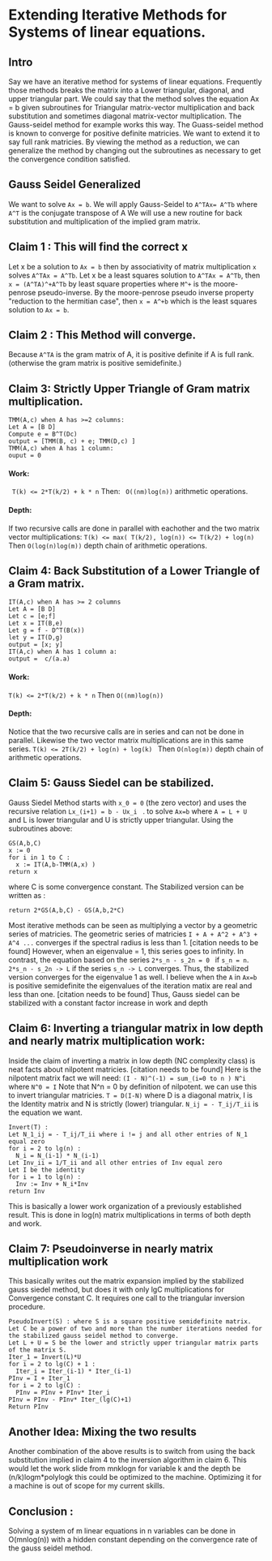 # Extending Iterative Methods for Systems of linear equations.
## Intro
Say we have an iterative method for systems of linear equations.
Frequently those methods breaks the matrix into a Lower triangular, diagonal, and upper triangular part.
We could say that the method solves the equation Ax = b given subroutines for Triangular matrix-vector multiplication and back substitution and sometimes diagonal matrix-vector multiplication. 
The Gauss-seidel method for example works this way.
The Guass-seidel method is known to converge for positive definite matricies.
We want to extend it to say full rank matricies.
By viewing the method as a reduction, we can generalize the method by changing out the subroutines as necessary to get the convergence condition satisfied.
## Gauss Seidel Generalized
We want to solve ```Ax = b```.
We will apply Gauss-Seidel to ```A^TAx= A^Tb``` where ```A^T``` is the conjugate transpose of A
We will use a new routine for back substitution and multiplication of the implied gram matrix.
## Claim 1 : This will find the correct x
Let x be a solution to ```Ax = b``` then by associativity of matrix multiplication ```x``` solves ```A^TAx = A^Tb```.
Let x be a least squares solution to ```A^TAx = A^Tb```, then ```x = (A^TA)^+A^Tb``` by least square properties where ```M^+``` is the moore-penrose pseudo-inverse.
By the moore-penrose pseudo inverse property "reduction to the hermitian case",
then ```x = A^+b``` which is the least squares solution to ```Ax = b```.
## Claim 2 : This Method will converge.
Because ```A^TA``` is the gram matrix of A, it is positive definite if A is full rank. (otherwise the gram matrix is positive semidefinite.)
## Claim 3: Strictly Upper Triangle of Gram matrix multiplication.
```
TMM(A,c) when A has >=2 columns:
Let A = [B D] 
Compute e = B^T(Dc)
output = [TMM(B, c) + e; TMM(D,c) ]
TMM(A,c) when A has 1 column:
ouput = 0
```
####  Work:  
``` T(k) <= 2*T(k/2) + k * n```
Then: ``` O((nm)log(n))``` arithmetic operations.
#### Depth:
If two recursive calls are done in parallel with eachother and the two matrix vector multiplications:
```T(k) <= max( T(k/2), log(n)) <= T(k/2) + log(n) ```
Then ```O(log(n)log(m))``` depth chain of arithmetic operations.

## Claim 4: Back Substitution of a Lower Triangle of a Gram matrix.
```
IT(A,c) when A has >= 2 columns
Let A = [B D] 
Let c = [e;f]
Let x = IT(B,e)
Let g = f - D^T(B(x))
let y = IT(D,g)
output = [x; y]
IT(A,c) when A has 1 column a:
output =  c/(a.a)
```
#### Work:
``` T(k) <= 2*T(k/2) + k * n ```
Then ```O((nm)log(n))```

#### Depth:
Notice that the two recursive calls are in series and can not be done in parallel. Likewise the two vector matrix multiplications are in this same series.
```T(k) <= 2T(k/2) + log(n) + log(k) ```
Then ```O(nlog(m))``` depth chain of arithmetic operations.

## Claim 5: Gauss Siedel can be stabilized.
Gauss Siedel Method starts with ```x_0 = 0``` (the zero vector)
and uses the recursive relation ```Lx_(i+1) = b - Ux_i ``` .
to solve ```Ax=b``` where ```A = L + U ``` and L is lower triangular and U is strictly upper triangular.
Using the subroutines above:
```
GS(A,b,C) 
x := 0
for i in 1 to C :
  x := IT(A,b-TMM(A,x) )
return x
```
where C is some convergence constant.
The Stabilized version can be written as :
```SGS(A,b,C)
return 2*GS(A,b,C) - GS(A,b,2*C) 
```
Most iterative methods can be seen as multiplying a vector by a geometric series of matricies.
The geometric series of matricies ``` I + A + A^2 + A^3 + A^4 ... ``` converges if the spectral radius is less than 1. [citation needs to be found]
However, when an eigenvalue = 1, this series goes to infinity.
In contrast, the equation based on the series ```2*s_n - s_2n = 0 ``` if ```s_n = n```. 
```2*s_n - s_2n -> L``` if the series ```s_n -> L``` converges.
Thus, the stabilized version converges for the eigenvalue 1 as well.
I believe when the ```A``` in ```Ax=b``` is positive semidefinite the eigenvalues of the iteration matix are real and less than one. [citation needs to be found]
Thus, Gauss siedel can be stabilized with a constant factor increase in work and depth
## Claim 6: Inverting a triangular matrix in low depth and nearly matrix multiplication work:
Inside the claim of inverting a matrix in low depth (NC complexity class) is neat facts about nilpotent matricies. [citation needs to be found]
Here is the nilpotent matrix fact we will need:
```(I - N)^(-1) = sum_(i=0 to n ) N^i```  where ```N^0 = I``` 
Note that N^n = 0 by definition of nilpotent.
we can use this to invert triangular matricies.
```T = D(I-N)``` where D is a diagonal matrix, I is the Identity matrix and N is strictly (lower) triangular.
```N_ij = - T_ij/T_ii``` is the equation we want.
```
Invert(T) :
Let N_1_ij = - T_ij/T_ii where i != j and all other entries of N_1 equal zero
for i = 2 to lg(n) :
  N_i = N_(i-1) * N_(i-1)
Let Inv_ii = 1/T_ii and all other entries of Inv equal zero
Let I be the identity
for i = 1 to lg(n) :
  Inv := Inv + N_i*Inv
return Inv
```
This is basically a lower work organization of a previously established result.
This is done in log(n) matrix multiplications in terms of both depth and work.
## Claim 7: Pseudoinverse in nearly matrix multiplication work
This basically writes out the matrix expansion implied by the stabilized gauss siedel method, but
does it with only lgC multiplications for Convergence constant C. It requires one call to the triangular inversion procedure.
```
PseudoInvert(S) : where S is a square positive semidefinite matrix.
Let C be a power of two and more than the number iterations needed for the stabilized gauss seidel method to converge.
Let L + U = S be the lower and strictly upper triangular matrix parts of the matrix S. 
Iter_1 = Invert(L)*U
for i = 2 to lg(C) + 1 :
  Iter_i = Iter_(i-1) * Iter_(i-1)
PInv = I + Iter_1
for i = 2 to lg(C) :
  PInv = PInv + PInv* Iter_i
PInv = PInv - PInv* Iter_(lg(C)+1) 
Return PInv
```
##  Another Idea: Mixing the two results
Another combination of the above results is to switch from using the back substitution implied in claim 4 to the inversion algorithm in claim 6.
This would let the work slide from mnklogn for variable k and the depth be (n/k)logm*polylogk this could be optimized to the machine.
Optimizing it for a machine is out of scope for my current skills.
## Conclusion : 
Solving a system of m linear equations in n variables can be done in O(mnlog(n)) with a hidden constant depending on the convergence rate of the gauss seidel method.
